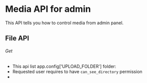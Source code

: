 # Media API for admin

This API tells you how to control media from admin panel.

## File API


###### Get

* This api list app.config['UPLOAD_FOLDER'] folder:
* Requested user requires to have ```can_see_directory``` permission
* 
